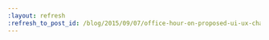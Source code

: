 ```yaml
---
:layout: refresh
:refresh_to_post_id: /blog/2015/09/07/office-hour-on-proposed-ui-ux-changes
---
```

